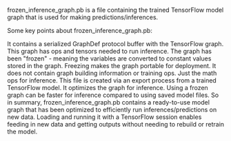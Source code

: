 
frozen_inference_graph.pb is a file containing the trained TensorFlow model graph that is used for making predictions/inferences.

Some key points about frozen_inference_graph.pb:

It contains a serialized GraphDef protocol buffer with the TensorFlow graph. This graph has ops and tensors needed to run inference.
The graph has been "frozen" - meaning the variables are converted to constant values stored in the graph. Freezing makes the graph portable for deployment.
It does not contain graph building information or training ops. Just the math ops for inference.
This file is created via an export process from a trained TensorFlow model. It optimizes the graph for inference.
Using a frozen graph can be faster for inference compared to using saved model files.
So in summary, frozen_inference_graph.pb contains a ready-to-use model graph that has been optimized to efficiently run inferences/predictions on new data.
Loading and running it with a TensorFlow session enables feeding in new data and getting outputs without needing to rebuild or retrain the model.